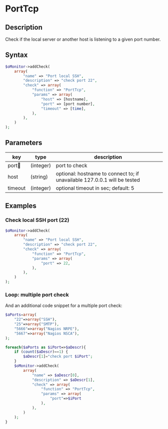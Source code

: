 # PortTcp #

## Description ##

Check if the local server or another host is listening to a given port number.

## Syntax ##

```php
$oMonitor->addCheck(
    array(
        "name" => "Port local SSH",
        "description" => "check port 22",
        "check" => array(
            "function" => "PortTcp",
            "params" => array(
                "host" => [hostname],
                "port" => [port number],
                "timeout" => [time],
            ),
        ),
    )
);
```

## Parameters ##

| key      | type     | description |
|---       |---       |---
|port🔸    |(integer) |port to check
|host      |(string)  |optional: hostname to connect to; if unavailable 127.0.0.1 will be tested
|timeout   |(integer) |optional timeout in sec; default: 5

## Examples ##

### Check local SSH port (22) ###

```php
$oMonitor->addCheck(
    array(
        "name" => "Port local SSH",
        "description" => "check port 22",
        "check" => array(
            "function" => "PortTcp",
            "params" => array(
                "port" => 22,
            ),
        ),
    )
);
```

### Loop: multiple port check ###

And an additional code snippet for a multiple port check:

```php
$aPorts=array(
    "22"=>array("SSH"),
    "25"=>array("SMTP"),
    "5666"=>array("Nagios NRPE"),
    "5667"=>array("Nagios NSCA"),
);

foreach($aPorts as $iPort=>$aDescr){
    if (count($aDescr)==1) {
        $aDescr[1]="check port $iPort";
    }
    $oMonitor->addCheck(
        array(
            "name" => $aDescr[0],
            "description" => $aDescr[1],
            "check" => array(
                "function" => "PortTcp",
                "params" => array(
                    "port"=>$iPort
                ),
            ),
        )
    );
}
```
